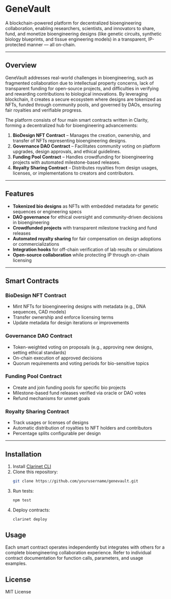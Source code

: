 # GeneVault

A blockchain-powered platform for decentralized bioengineering collaboration, enabling researchers, scientists, and innovators to share, fund, and monetize bioengineering designs (like genetic circuits, synthetic biology blueprints, and tissue engineering models) in a transparent, IP-protected manner — all on-chain.

---

## Overview

GeneVault addresses real-world challenges in bioengineering, such as fragmented collaboration due to intellectual property concerns, lack of transparent funding for open-source projects, and difficulties in verifying and rewarding contributions to biological innovations. By leveraging blockchain, it creates a secure ecosystem where designs are tokenized as NFTs, funded through community pools, and governed by DAOs, ensuring fair royalties and verifiable progress.

The platform consists of four main smart contracts written in Clarity, forming a decentralized hub for bioengineering advancements:

1. **BioDesign NFT Contract** – Manages the creation, ownership, and transfer of NFTs representing bioengineering designs.
2. **Governance DAO Contract** – Facilitates community voting on platform upgrades, design approvals, and ethical guidelines.
3. **Funding Pool Contract** – Handles crowdfunding for bioengineering projects with automated milestone-based releases.
4. **Royalty Sharing Contract** – Distributes royalties from design usages, licenses, or implementations to creators and contributors.

---

## Features

- **Tokenized bio designs** as NFTs with embedded metadata for genetic sequences or engineering specs  
- **DAO governance** for ethical oversight and community-driven decisions in bioengineering  
- **Crowdfunded projects** with transparent milestone tracking and fund releases  
- **Automated royalty sharing** for fair compensation on design adoptions or commercializations  
- **Integration hooks** for off-chain verification of lab results or simulations  
- **Open-source collaboration** while protecting IP through on-chain licensing  

---

## Smart Contracts

### BioDesign NFT Contract
- Mint NFTs for bioengineering designs with metadata (e.g., DNA sequences, CAD models)
- Transfer ownership and enforce licensing terms
- Update metadata for design iterations or improvements

### Governance DAO Contract
- Token-weighted voting on proposals (e.g., approving new designs, setting ethical standards)
- On-chain execution of approved decisions
- Quorum requirements and voting periods for bio-sensitive topics

### Funding Pool Contract
- Create and join funding pools for specific bio projects
- Milestone-based fund releases verified via oracle or DAO votes
- Refund mechanisms for unmet goals

### Royalty Sharing Contract
- Track usages or licenses of designs
- Automatic distribution of royalties to NFT holders and contributors
- Percentage splits configurable per design

---

## Installation

1. Install [Clarinet CLI](https://docs.hiro.so/clarinet/getting-started)
2. Clone this repository:
   ```bash
   git clone https://github.com/yourusername/genevault.git
   ```
3. Run tests:
    ```bash
    npm test
    ```
4. Deploy contracts:
    ```bash
    clarinet deploy
    ```

## Usage

Each smart contract operates independently but integrates with others for a complete bioengineering collaboration experience. Refer to individual contract documentation for function calls, parameters, and usage examples.

## License

MIT License